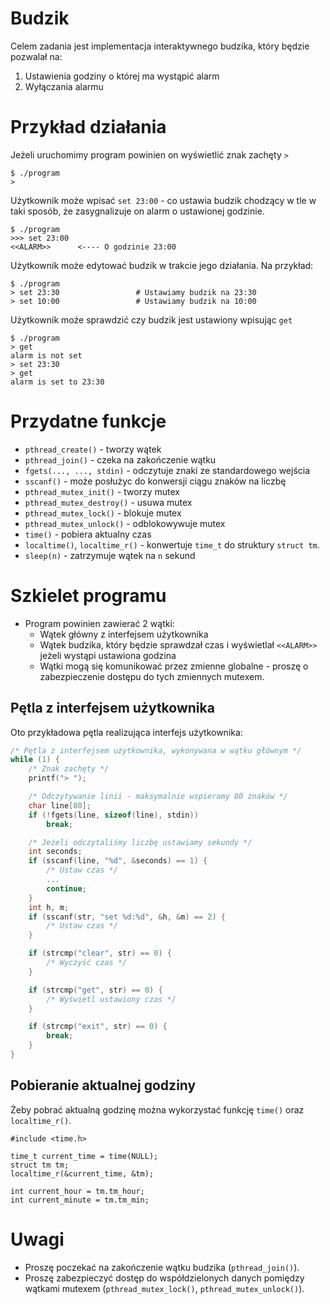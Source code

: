 # Budzik

Celem zadania jest implementacja interaktywnego budzika, który będzie pozwalał
na:

1. Ustawienia godziny o której ma wystąpić alarm 
2. Wyłączania alarmu

# Przykład działania

Jeżeli uruchomimy program powinien on wyświetlić znak zachęty `>`

```
$ ./program
> 
```

Użytkownik może wpisać `set 23:00` - co ustawia budzik chodzący w tle w taki sposób,
że zasygnalizuje on alarm o ustawionej godzinie.

```
$ ./program
>>> set 23:00
<<ALARM>>      <---- O godzinie 23:00
```

Użytkownik może edytować budzik w trakcie jego działania. Na przykład:

```
$ ./program
> set 23:30                 # Ustawiamy budzik na 23:30
> set 10:00                 # Ustawiamy budzik na 10:00
```

Użytkownik może sprawdzić czy budzik jest ustawiony wpisując `get`

```
$ ./program
> get
alarm is not set
> set 23:30
> get
alarm is set to 23:30
```

# Przydatne funkcje

- `pthread_create()` - tworzy wątek
- `pthread_join()` - czeka na zakończenie wątku
- `fgets(..., ..., stdin)` - odczytuje znaki ze standardowego wejścia
- `sscanf()` - może posłużyc do konwersji ciągu znaków na liczbę
- `pthread_mutex_init()` - tworzy mutex
- `pthread_mutex_destroy()` - usuwa mutex
- `pthread_mutex_lock()` - blokuje mutex
- `pthread_mutex_unlock()` - odblokowywuje mutex
- `time()` - pobiera aktualny czas
- `localtime()`, `localtime_r()` - konwertuje `time_t` do struktury `struct tm`.
- `sleep(n)` - zatrzymuje wątek na `n` sekund

# Szkielet programu

- Program powinien zawierać 2 wątki:
  - Wątek główny z interfejsem użytkownika
  - Wątek budzika, który będzie sprawdzał czas i wyświetlał `<<ALARM>>` jeżeli wystąpi ustawiona godzina
  - Wątki mogą się komunikować przez zmienne globalne - proszę o zabezpieczenie
    dostępu do tych zmiennych mutexem.

## Pętla z interfejsem użytkownika

Oto przykładowa pętla realizująca interfejs użytkownika:

```c
/* Pętla z interfejsem użytkownika, wykonywana w wątku głównym */
while (1) {
	/* Znak zachęty */
	printf("> ");

	/* Odczytywanie linii - maksymalnie wspieramy 80 znaków */
	char line[80];
	if (!fgets(line, sizeof(line), stdin))
		break;

	/* Jeżeli odczytaliśmy liczbę ustawiamy sekundy */
	int seconds;
	if (sscanf(line, "%d", &seconds) == 1) {
		/* Ustaw czas */
		...
		continue;
	}
	int h, m;
	if (sscanf(str, "set %d:%d", &h, &m) == 2) {
		/* Ustaw czas */
	}

	if (strcmp("clear", str) == 0) {
		/* Wyczyść czas */
	}

	if (strcmp("get", str) == 0) {
		/* Wyświetl ustawiony czas */
	}

	if (strcmp("exit", str) == 0) {
		break;
	}
}
```

## Pobieranie aktualnej godziny

Żeby pobrać aktualną godzinę można wykorzystać funkcję `time()` oraz
`localtime_r()`.

```
#include <time.h>

time_t current_time = time(NULL);
struct tm tm;
localtime_r(&current_time, &tm);

int current_hour = tm.tm_hour;
int current_minute = tm.tm_min;
```

# Uwagi

- Proszę poczekać na zakończenie wątku budzika (`pthread_join()`).
- Proszę zabezpieczyć dostęp do współdzielonych danych pomiędzy wątkami mutexem (`pthread_mutex_lock()`, `pthread_mutex_unlock()`).
